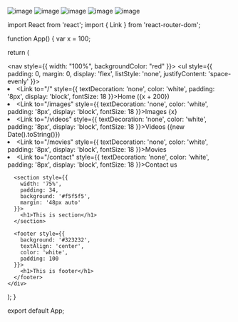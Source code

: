 ![image](https://github.com/user-attachments/assets/057dd0c4-8fc5-4283-985a-5e4973abde28)
![image](https://github.com/user-attachments/assets/121f7c1e-5d6a-48bd-9800-1e10d79e85f0)
![image](https://github.com/user-attachments/assets/b9d36f26-589c-48a0-8897-6109b9bc121f)
![image](https://github.com/user-attachments/assets/ad93e134-3ad8-495d-b59b-046c2788202f)
![image](https://github.com/user-attachments/assets/6e2e1ffa-d9d2-4e23-9e70-a3648194556e)

import React from 'react';
import { Link } from 'react-router-dom';

function App() {
  var x = 100;

  return (
    <div>
      <nav style={{
        width: "100%",
        backgroundColor: "red"
      }}>
        <ul style={{
          padding: 0,
          margin: 0,
          display: 'flex',
          listStyle: 'none',
          justifyContent: 'space-evenly'
        }}>
          <li>
            <Link to="/" style={{
              textDecoration: 'none',
              color: 'white',
              padding: '8px',
              display: 'block',
              fontSize: 18
            }}>Home ({x + 200})</Link>
          </li>
          <li>
            <Link to="/images" style={{
              textDecoration: 'none',
              color: 'white',
              padding: '8px',
              display: 'block',
              fontSize: 18
            }}>Images {x}</Link>
          </li>
          <li>
            <Link to="/videos" style={{
              textDecoration: 'none',
              color: 'white',
              padding: '8px',
              display: 'block',
              fontSize: 18
            }}>Videos ({new Date().toString()})</Link>
          </li>
          <li>
            <Link to="/movies" style={{
              textDecoration: 'none',
              color: 'white',
              padding: '8px',
              display: 'block',
              fontSize: 18
            }}>Movies</Link>
          </li>
          <li>
            <Link to="/contact" style={{
              textDecoration: 'none',
              color: 'white',
              padding: '8px',
              display: 'block',
              fontSize: 18
            }}>Contact us</Link>
          </li>
        </ul>
      </nav>

      <section style={{
        width: '75%',
        padding: 34,
        background: '#f5f5f5',
        margin: '48px auto'
      }}>
        <h1>This is section</h1>
      </section>

      <footer style={{
        background: '#323232',
        textAlign: 'center',
        color: 'white',
        padding: 100
      }}>
        <h1>This is footer</h1>
      </footer>
    </div>
  );
}

export default App;
